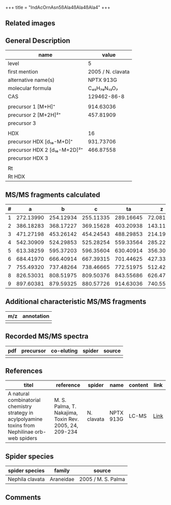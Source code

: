 +++
title = "IndAcOrnAsn5ßAla4ßAla4ßAla4"
+++

## Related images

## General Description

| name                         | value             |
|------------------------------|-------------------|
| level                        | 5                 |
| first mention                | 2005 / N. clavata |
| alternative name(s)          | NPTX 913G         |
| molecular formula            | C₄₅H₇₉N₁₃O₇       |
| CAS                          | 129462-86-8       |
|                              |                   |
| precursor 1 [M+H]⁺           | 914.63036         |
| precursor 2 [M+2H]²⁺         | 457.81909         |
| precursor 3                  |                   |
|                              |                   |
| HDX                          | 16                |
| precursor HDX   [d₁₆-M+D]⁺   | 931.73706         |
| precursor HDX 2 [d₁₆-M+2D]²⁺ | 466.87558         |
| precursor HDX 3              |                   |
|                              |                   |
| Rt                           |                   |
| Rt HDX                       |                   |

## MS/MS fragments calculated

| # | a         | b         | c         | ta        | z         | y         | tz        |
|---|-----------|-----------|-----------|-----------|-----------|-----------|-----------|
| 1 | 272.13990 | 254.12934 | 255.11335 | 289.16645 | 72.08132  | 55.05477  | 89.10787  |
| 2 | 386.18283 | 368.17227 | 369.15628 | 403.20938 | 143.11843 | 126.09188 | 160.14498 |
| 3 | 471.27198 | 453.26142 | 454.24543 | 488.29853 | 214.19193 | 197.16538 | 231.21848 |
| 4 | 542.30909 | 524.29853 | 525.28254 | 559.33564 | 285.22904 | 268.20249 | 302.25559 |
| 5 | 613.38259 | 595.37203 | 596.35604 | 630.40914 | 356.30254 | 339.27599 | 373.32909 |
| 6 | 684.41970 | 666.40914 | 667.39315 | 701.44625 | 427.33965 | 410.31310 | 444.36620 |
| 7 | 755.49320 | 737.48264 | 738.46665 | 772.51975 | 512.42880 | 495.40225 | 529.45535 |
| 8 | 826.53031 | 808.51975 | 809.50376 | 843.55686 | 626.47173 | 609.44518 | 643.49828 |
| 9 | 897.60381 | 879.59325 | 880.57726 | 914.63036 | 740.55104 | 723.52449 | 757.57759 |

## Additional characteristic MS/MS fragments

| m/z       | annotation |
|-----------|------------|
|           |            |

## Recorded MS/MS spectra

| pdf | precursor | co-eluting | spider    | source                              |
|-----|-----------|------------|-----------|-------------------------------------|
|     |           |            |           |                                     |

## References

| titel                                                                                              | reference                                              | spider     | name      | content | link                                                              |
|----------------------------------------------------------------------------------------------------|--------------------------------------------------------|------------|-----------|---------|-------------------------------------------------------------------|
| A natural combinatorial chemistry strategy in acylpolyamine toxins from Nephilinae orb-web spiders | M. S. Palma, T. Nakajima, Toxin Rev. 2005, 24, 209-234 | N. clavata | NPTX 913G | LC-MS   | [Link](https://www.tandfonline.com/doi/abs/10.1081/TXR-200057857) |

## Spider species

| spider species  | family    | source             |
|-----------------|-----------|--------------------|
| Nephila clavata | Araneidae | 2005 / M. S. Palma |

## Comments